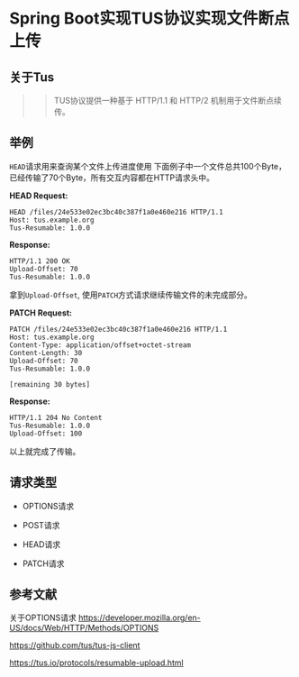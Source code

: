 # Spring Boot实现TUS协议实现文件断点上传


## 关于Tus

> > TUS协议提供一种基于 HTTP/1.1 和 HTTP/2 机制用于文件断点续传。

## 举例

`HEAD`请求用来查询某个文件上传进度使用
下面例子中一个文件总共100个Byte，已经传输了70个Byte，所有交互内容都在HTTP请求头中。

**HEAD Request:**

```
HEAD /files/24e533e02ec3bc40c387f1a0e460e216 HTTP/1.1
Host: tus.example.org
Tus-Resumable: 1.0.0
```

**Response:**

```
HTTP/1.1 200 OK
Upload-Offset: 70
Tus-Resumable: 1.0.0
```

拿到`Upload-Offset`, 使用`PATCH`方式请求继续传输文件的未完成部分。


**PATCH Request:**

```
PATCH /files/24e533e02ec3bc40c387f1a0e460e216 HTTP/1.1
Host: tus.example.org
Content-Type: application/offset+octet-stream
Content-Length: 30
Upload-Offset: 70
Tus-Resumable: 1.0.0

[remaining 30 bytes]
```

**Response:**

```
HTTP/1.1 204 No Content
Tus-Resumable: 1.0.0
Upload-Offset: 100
```

以上就完成了传输。

## 请求类型


- OPTIONS请求


- POST请求

- HEAD请求


- PATCH请求










## 参考文献

关于OPTIONS请求
https://developer.mozilla.org/en-US/docs/Web/HTTP/Methods/OPTIONS

https://github.com/tus/tus-js-client

https://tus.io/protocols/resumable-upload.html